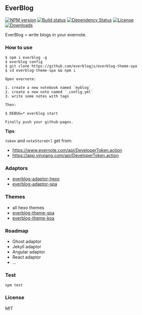 ## EverBlog

[![NPM version][npm-image]][npm-url]
[![Build status][travis-image]][travis-url]
[![Dependency Status][david-image]][david-url]
[![License][license-image]][license-url]
[![Downloads][downloads-image]][downloads-url]

EverBlog = write blogs in your evernote.

### How to use

```
$ npm i everblog -g
$ everblog config
$ git clone https://github.com/everblogjs/everblog-theme-spa
$ cd everblog-theme-spa && npm i

Open evernote:

1. create a new notebook named `myblog`
2. create a new note named `_config.yml`
3. write some notes with tags

Then:

$ DEBUG=* everblog start

Finally push your github-pages.
```

**Tips**: 

`token` and `noteStoreUrl` get from:

- https://www.evernote.com/api/DeveloperToken.action
- https://app.yinxiang.com/api/DeveloperToken.action

### Adaptors

- [everblog-adaptor-hexo](https://github.com/everblogjs/everblog-adaptor-hexo)
- [everblog-adaptor-spa](https://github.com/everblogjs/everblog-adaptor-spa)

### Themes

- all hexo themes
- [everblog-theme-spa](https://github.com/everblogjs/everblog-theme-spa)
- [everblog-theme-koa](https://github.com/everblogjs/everblog-theme-koa)

### Roadmap

- Ghost adaptor
- Jekyll adaptor
- Angular adaptor
- React adaptor
- ...

### Test

```
npm test
```

### License

MIT

[npm-image]: https://img.shields.io/npm/v/everblog.svg?style=flat-square
[npm-url]: https://npmjs.org/package/everblog
[travis-image]: https://img.shields.io/travis/everblogjs/everblog.svg?style=flat-square
[travis-url]: https://travis-ci.org/everblogjs/everblog
[david-image]: http://img.shields.io/david/everblogjs/everblog.svg?style=flat-square
[david-url]: https://david-dm.org/everblogjs/everblog
[license-image]: http://img.shields.io/npm/l/everblog.svg?style=flat-square
[license-url]: LICENSE
[downloads-image]: http://img.shields.io/npm/dm/everblog.svg?style=flat-square
[downloads-url]: https://npmjs.org/package/everblog
